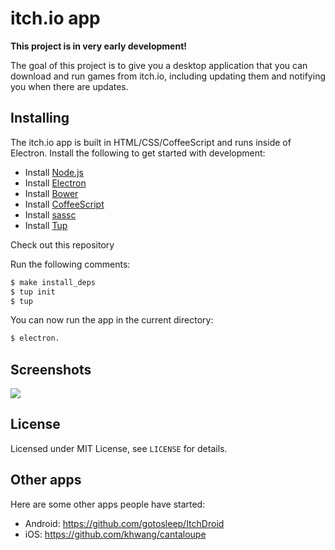 # itch.io app

**This project is in very early development!**

The goal of this project is to give you a desktop application that you can
download and run games from itch.io, including updating them and notifying you
when there are updates.

## Installing

The itch.io app is built in HTML/CSS/CoffeeScript and runs inside of Electron.
Install the following to get started with development:

* Install [Node.js](https://nodejs.org/)
* Install [Electron](https://github.com/atom/electron)
* Install [Bower](http://bower.io/)
* Install [CoffeeScript](http://coffeescript.org/)
* Install [sassc](https://github.com/sass/sassc)
* Install [Tup](http://gittup.org/tup/)

Check out this repository

Run the following comments:

```bash
$ make install_deps
$ tup init
$ tup
```

You can now run the app in the current directory:

```bash
$ electron.
```

## Screenshots

![](http://leafo.net/shotsnb/2015-05-09_17-19-42.png)


## License

Licensed under MIT License, see `LICENSE` for details.

## Other apps

Here are some other apps people have started:

* Android: https://github.com/gotosleep/ItchDroid
* iOS: https://github.com/khwang/cantaloupe

